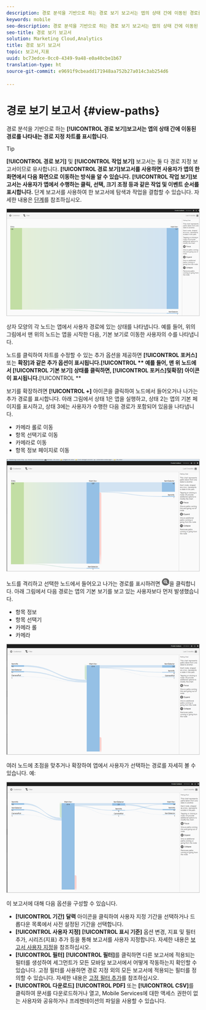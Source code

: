 ```yaml
---
description: 경로 분석을 기반으로 하는 경로 보기 보고서는 앱의 상태 간에 이동된 경로를 나타내는 경로 지정 차트를 표시합니다.
keywords: mobile
seo-description: 경로 분석을 기반으로 하는 경로 보기 보고서는 앱의 상태 간에 이동된 경로를 나타내는 경로 지정 차트를 표시합니다.
seo-title: 경로 보기 보고서
solution: Marketing Cloud,Analytics
title: 경로 보기 보고서
topic: 보고서,지표
uuid: bc73edce-0cc0-4349-9a48-e0a40cbe1b67
translation-type: ht
source-git-commit: e9691f9cbeadd171948aa752b27a014c3ab254d6

---
```



# 경로 보기 보고서 {#view-paths}

경로 분석을 기반으로 하는 **[!UICONTROL 경로 보기]보고서는 앱의 상태 간에 이동된 경로를 나타내는 경로 지정 차트를 표시합니다.**

>[!TIP]
>
>**[!UICONTROL 경로 보기]** 및 **[!UICONTROL 작업 보기]** 보고서는 둘 다 경로 지정 보고서이므로 유사합니다. **[!UICONTROL 경로 보기]보고서를 사용하면 사용자가 앱의 한 화면에서 다음 화면으로 이동하는 방식을 알 수 있습니다.** **[!UICONTROL 작업 보기]보고서는 사용자가 앱에서 수행하는 클릭, 선택, 크기 조정 등과 같은 작업 및 이벤트 순서를 표시합니다.** 단계 보고서를 사용하여 한 보고서에 탐색과 작업을 결합할 수 있습니다. 자세한 내용은 [단계](/help/using/usage/reports-funnel.md)를 참조하십시오.

![경로 보기](assets/view_paths.png)

상자 모양의 각 노드는 앱에서 사용자 경로에 있는 상태를 나타냅니다. 예를 들어, 위의 그림에서 맨 위의 노드는 앱을 시작한 다음, 기본 보기로 이동한 사용자의 수를 나타냅니다.

노드를 클릭하여 차트를 수정할 수 있는 추가 옵션을 제공하면 **[!UICONTROL 포커스]** 또는 **확장]과 같은 추가 옵션이 표시됩니다.[!UICONTROL ** 예를 들어, 맨 위 노드에서 **[!UICONTROL 기본 보기]** 상태를 클릭하면, **[!UICONTROL 포커스]및**&#x200B;확장] 아이콘이 표시됩니다.**[!UICONTROL **

보기를 확장하려면 **[!UICONTROL +]** 아이콘을 클릭하여 노드에서 들어오거나 나가는 추가 경로를 표시합니다. 아래 그림에서 상태 1은 앱을 실행하고, 상태 2는 앱의 기본 페이지를 표시하고, 상태 3에는 사용자가 수행한 다음 경로가 포함되어 있음을 나타냅니다.

* 카메라 롤로 이동
* 항목 선택기로 이동
* 카메라로 이동
* 항목 정보 페이지로 이동

![](assets/view_paths_expand.png)

노드를 격리하고 선택한 노드에서 들어오고 나가는 경로를 표시하려면 ![포커스 아이콘](assets/icon_focus.png)을 클릭합니다. 아래 그림에서 다음 경로는 앱의 기본 보기를 보고 있는 사용자보다 먼저 발생했습니다.

* 항목 정보
* 항목 선택기
* 카메라 롤
* 카메라

![경로 보기 포커스](assets/view_paths_focus.png)

여러 노드에 초점을 맞추거나 확장하여 앱에서 사용자가 선택하는 경로를 자세히 볼 수 있습니다. 예:

![다중 경로 보기](assets/view_paths_mult.png)

이 보고서에 대해 다음 옵션을 구성할 수 있습니다.

* **[!UICONTROL 기간]**
**달력** 아이콘을 클릭하여 사용자 지정 기간을 선택하거나 드롭다운 목록에서 사전 설정된 기간을 선택합니다.
* **[!UICONTROL 사용자 지정]**
**[!UICONTROL 표시 기준]** 옵션 변경, 지표 및 필터 추가, 시리즈(지표) 추가 등을 통해 보고서를 사용자 지정합니다. 자세한 내용은 [보고서 사용자 지정](/help/using/usage/reports-customize/reports-customize.md)을 참조하십시오.
* **[!UICONTROL 필터]**
**[!UICONTROL 필터]**&#x200B;를 클릭하면 다른 보고서에 적용되는 필터를 생성하여 세그먼트가 모든 모바일 보고서에서 어떻게 작동하는지 확인할 수 있습니다. 고정 필터를 사용하면 경로 지정 외의 모든 보고서에 적용되는 필터를 정의할 수 있습니다. 자세한 내용은 [고정 필터 추가](/help/using/usage/reports-customize/t-sticky-filter.md)를 참조하십시오.
* **[!UICONTROL 다운로드]**
**[!UICONTROL PDF]** 또는 **[!UICONTROL CSV]**&#x200B;를 클릭하여 문서를 다운로드하거나 열고, Mobile Services에 대한 액세스 권한이 없는 사용자와 공유하거나 프레젠테이션의 파일을 사용할 수 있습니다.